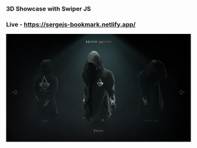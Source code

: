 ### 3D Showcase with Swiper JS

### Live - https://sergejs-bookmark.netlify.app/

![Screenshot](./images/screenshot.png)
